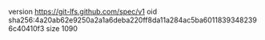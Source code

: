 version https://git-lfs.github.com/spec/v1
oid sha256:4a20ab62e9250a2a1a6deba220ff8da11a284ac5ba60118393482396c40410f3
size 1090
